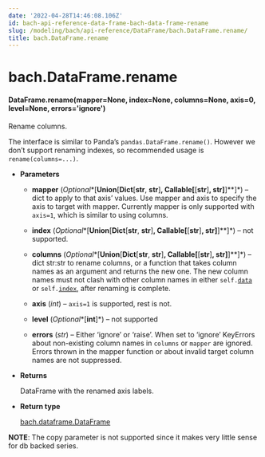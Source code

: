 ```yaml
---
date: '2022-04-28T14:46:08.106Z'
id: bach-api-reference-data-frame-bach-data-frame-rename
slug: /modeling/bach/api-reference/DataFrame/bach.DataFrame.rename/
title: bach.DataFrame.rename
---
```


# bach.DataFrame.rename


#### DataFrame.rename(mapper=None, index=None, columns=None, axis=0, level=None, errors='ignore')
Rename columns.

The interface is similar to Panda’s `pandas.DataFrame.rename()`. However we don’t support
renaming indexes, so recommended usage is `rename(columns=...)`.


* **Parameters**

    
    * **mapper** (*Optional**[**Union**[**Dict**[**str**, **str**]**, **Callable**[**[**str**]**, **str**]**]**]*) – dict to apply to that axis’ values. Use mapper and axis to specify the axis to target
    with mapper. Currently mapper is only supported with `axis=1`, which is similar to using
    columns.


    * **index** (*Optional**[**Union**[**Dict**[**str**, **str**]**, **Callable**[**[**str**]**, **str**]**]**]*) – not supported.


    * **columns** (*Optional**[**Union**[**Dict**[**str**, **str**]**, **Callable**[**[**str**]**, **str**]**]**]*) – dict str:str to rename columns, or a function that takes column names as an argument
    and returns the new one. The new column names must not clash with other column names in either
    `self.`[`data`](bach.DataFrame.data/#bach.DataFrame.data) or `self.`[`index`](bach.DataFrame.index/#bach.DataFrame.index), after renaming is complete.


    * **axis** (*int*) – `axis=1` is supported, rest is not.


    * **level** (*Optional**[**int**]*) – not supported


    * **errors** (*str*) – Either ‘ignore’ or ‘raise’. When set to ‘ignore’ KeyErrors about non-existing
    column names in `columns` or `mapper` are ignored. Errors thrown in the mapper function or
    about invalid target column names are not suppressed.



* **Returns**

    DataFrame with the renamed axis labels.



* **Return type**

    [bach.dataframe.DataFrame](bach.DataFrame/#bach.DataFrame)


**NOTE**: The copy parameter is not supported since it makes very little sense for db backed series.

<!-- !! processed by numpydoc !! -->
